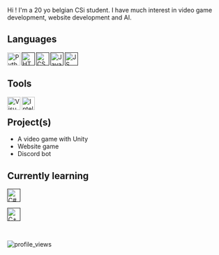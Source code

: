 Hi ! I'm a 20 yo belgian CSi student. I have much interest in video game development, website development and AI. 

## Languages
[<img align="left" alt="Python" width="30px" src="https://upload.wikimedia.org/wikipedia/commons/thumb/c/c3/Python-logo-notext.svg/1200px-Python-logo-notext.svg.png" />](https://www.python.org)

[<img align="left" alt="HTML" width="30px" src="https://upload.wikimedia.org/wikipedia/commons/thumb/3/38/HTML5_Badge.svg/1200px-HTML5_Badge.svg.png" />]()

[<img align="left" alt="CSS" width="30px" src="https://grafikart.fr/uploads/icons/css.svg" />]()

[<img align="left" alt="Java" width="30px" src="https://cdn.iconscout.com/icon/free/png-256/free-java-59-1174952.png?f=webp" />]()

[<img aling="left" alt="JS" width="30px" src="https://upload.wikimedia.org/wikipedia/commons/thumb/9/99/Unofficial_JavaScript_logo_2.svg/1200px-Unofficial_JavaScript_logo_2.svg.png" />]()


## Tools
[<img align="left" alt="Visual Studio Code" width="30px" src="https://upload.wikimedia.org/wikipedia/commons/thumb/9/9a/Visual_Studio_Code_1.35_icon.svg/1024px-Visual_Studio_Code_1.35_icon.svg.png" />](https://code.visualstudio.com)

[<img align="left" alt="IntelliJ" width="30px" src="https://www.helenjoscott.com/wp-content/uploads/2020/09/1200px-IntelliJ_IDEA_Logo.png" />](https://www.jetbrains.com/fr-fr/idea/)

<br>

## Project(s)
* A video game with Unity
* Website game
* Discord bot

## Currently learning

[<img aling="left" alt="C#" width="30px" src="https://upload.wikimedia.org/wikipedia/commons/thumb/0/0d/C_Sharp_wordmark.svg/1200px-C_Sharp_wordmark.svg.png" />]()

[<img aling="left" alt="C++" width="30px" src="https://upload.wikimedia.org/wikipedia/commons/thumb/1/18/ISO_C%2B%2B_Logo.svg/1200px-ISO_C%2B%2B_Logo.svg.png" />]()

<br>

![profile_views](https://komarev.com/ghpvc/?username=Neyshaton&color=ff69b4&style=for-the-badge)
